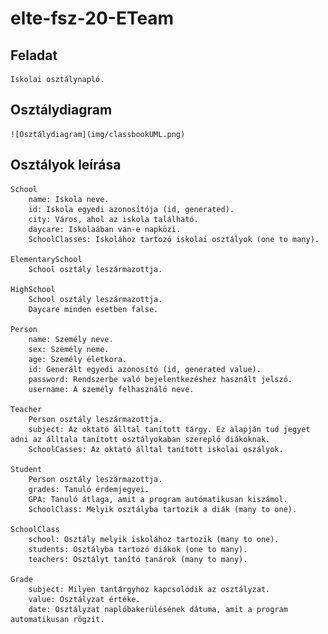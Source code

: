 # elte-fsz-20-ETeam


## Feladat

    Iskolai osztálynapló.

## Osztálydiagram

    ![Osztálydiagram](img/classbookUML.png)

## Osztályok leírása

    School
        name: Iskola neve.
        id: Iskola egyedi azonosítója (id, generated).
        city: Város, ahol az iskola található.
        daycare: Iskolaában van-e napközi.
        SchoolClasses: Iskolához tartozó iskolai osztályok (one to many).

    ElementarySchool
        School osztály leszármazottja.

    HighSchool
        School osztály leszármazottja.
        Daycare minden esetben false.

    Person
        name: Személy neve.
        sex: Személy neme.
        age: Személy életkora.
        id: Generált egyedi azonosító (id, generated value).
        password: Rendszerbe való bejelentkezéshez használt jelszó.
		username: A személy felhasználó neve.

    Teacher
        Person osztály leszármazottja.
        subject: Az oktató álltal tanított tárgy. Ez alapján tud jegyet adni az álltala tanított osztályokaban szereplő diákoknak.
        SchoolCasses: Az oktató álltal tanított iskolai oszályok.

    Student
        Person osztály leszármazottja.
        grades: Tanuló érdemjegyei.
        GPA: Tanuló átlaga, amit a program autómatikusan kiszámol.
        SchoolClass: Melyik osztályba tartozik a diák (many to one).

    SchoolClass
        school: Osztály melyik iskolához tartozik (many to one).
        students: Osztályba tartozó diákok (one to many).
        teachers: Osztályt tanító tanárok (many to many).

    Grade
        subject: Milyen tantárgyhoz kapcsolódik az osztályzat.
        value: Osztályzat értéke.
        date: Osztályzat naplóbakerülésének dátuma, amit a program automatikusan rögzít.
